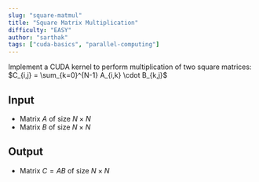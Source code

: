 ```yaml
---
slug: "square-matmul"
title: "Square Matrix Multiplication"
difficulty: "EASY"
author: "sarthak"
tags: ["cuda-basics", "parallel-computing"]
---
```


Implement a CUDA kernel to perform multiplication of two square matrices:
$C_{i,j} = \sum_{k=0}^{N-1} A_{i,k} \cdot B_{k,j}$

## Input
- Matrix $A$ of size $N \times N$
- Matrix $B$ of size $N \times N$ 

## Output
- Matrix $C = AB$ of size $N \times N$